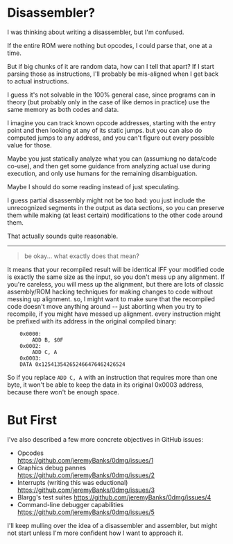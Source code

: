 # Disassembler?

I was thinking about writing a disassembler, but I'm confused.

If the entire ROM were nothing but opcodes, I could parse that, one at a time. 

But if big chunks of it are random data, how can I tell that apart? If I start parsing those as instructions, I'll probably be mis-aligned when I get back to actual instructions.

I guess it's not solvable in the 100% general case, since programs can in theory (but probably only in the case of like demos in practice) use the same memory as both codes and data.

I imagine you can track known opcode addresses, starting with the entry point and then looking at any of its static jumps. but you can also do computed jumps to any address, and you can't figure out every possible value for those.

Maybe you just statically analyze what you can (assumiung no data/code co-use), and then get some guidance from analyzing actual use during execution, and only use humans for the remaining disambiguation.

Maybe I should do some reading instead of just speculating.

I guess partial disassembly might not be too bad: you just include the unrecognized segments in the output as data sections, so you can preserve them while making (at least certain) modifications to the other code around them.

That actually sounds quite reasonable.

---

> be okay... what exactly does that mean?

It means that your recompiled result will be identical IFF your modified code is exactly the same size as the input, so you don't mess up any alignment. If you're careless, you will mess up the alignment, but there are lots of classic assembly/ROM hacking techniques for making changes to code without messing up alignment. so, I might want to make sure that the recompiled code doesn't move anything around  -- just aborting when you try to recompile, if you might have messed up alignment.
 every instruction might be prefixed with its address in the original compiled binary:

        0x0000:
            ADD B, $0F
        0x0002:
            ADD C, A
        0x0003:
        DATA 0x125413542652466476462426524

So if you replace `ADD C, A` with an instruction that requires more than one byte, it won't be able to keep the data in its original 0x0003 address, because there won't be enough space.


# But First

I've also described a few more concrete objectives in GitHub issues:

- Opcodes  
  https://github.com/jeremyBanks/0dmg/issues/1
- Graphics debug pannes  
  https://github.com/jeremyBanks/0dmg/issues/2
- Interrupts (writing this was eductional)  
  https://github.com/jeremyBanks/0dmg/issues/3
- Blargg's test suites
  https://github.com/jeremyBanks/0dmg/issues/4
- Command-line debugger capabilities
  https://github.com/jeremyBanks/0dmg/issues/5

I'll keep mulling over the idea of a disassembler and assembler, but might not start unless I'm more confident how I want to approach it.

